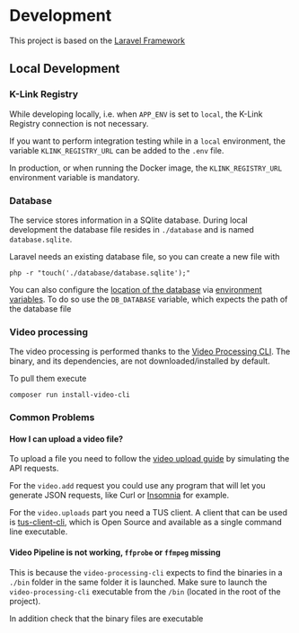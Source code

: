 # Development

This project is based on the [Laravel Framework](https://laravel.com/docs)

## Local Development

### K-Link Registry

While developing locally, i.e. when `APP_ENV` is set to `local`, the K-Link Registry connection is not necessary. 

If you want to perform integration testing while in a `local` environment, the variable `KLINK_REGISTRY_URL` can be added to the `.env` file.

In production, or when running the Docker image, the `KLINK_REGISTRY_URL` environment variable is mandatory.

### Database

The service stores information in a SQlite database. During local development the database file resides in `./database` and is named `database.sqlite`.

Laravel needs an existing database file, so you can create a new file with

```
php -r "touch('./database/database.sqlite');"
```

You can also configure the [location of the database](./../config/database.php) via [environment variables](https://laravel.com/docs/5.5/configuration#environment-configuration).
To do so use the `DB_DATABASE` variable, which expects the path of the database file

### Video processing

The video processing is performed thanks to the [Video Processing CLI](https://github.com/OneOffTech/video-processing-cli). The binary, and its dependencies, are not downloaded/installed by default.

To pull them execute

```
composer run install-video-cli
```

### Common Problems

#### How I can upload a video file?

To upload a file you need to follow the [video upload guide](./video-upload.md) by simulating the API requests.

For the `video.add` request you could use any program that will let you generate JSON requests, like Curl or [Insomnia](https://insomnia.rest/) for example.

For the `video.uploads` part you need a TUS client. A client that can be used is [tus-client-cli](https://github.com/avvertix/tus-client-cli), which is Open Source and available as a single command line executable.

#### Video Pipeline is not working, `ffprobe` or `ffmpeg` missing

This is because the `video-processing-cli` expects to find the binaries in a `./bin` folder in the same folder it is launched. Make sure to launch the `video-processing-cli` executable from the `/bin` (located in the root of the project).

In addition check that the binary files are executable
